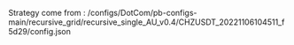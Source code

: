 Strategy come from : /configs/DotCom/pb-configs-main/recursive_grid/recursive_single_AU_v0.4/CHZUSDT_20221106104511_f5d29/config.json